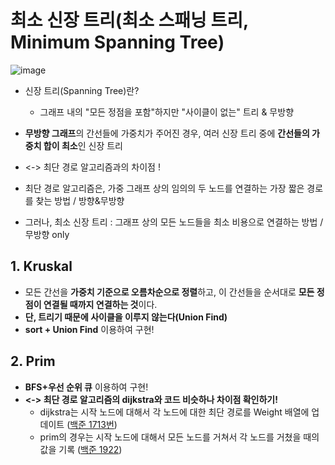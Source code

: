 # 최소 신장 트리(최소 스패닝 트리, Minimum Spanning Tree)
![image](https://github.com/AAISSJ/AlgorithmStudy/assets/76966915/b6c9530c-24ab-4784-9aec-c3f54361b4a4)

- 신장 트리(Spanning Tree)란?
  - 그래프 내의 "모든 정점을 포함"하지만 "사이클이 없는" 트리 & 무방향


-  **무방향 그래프**의 간선들에 가중치가 주어진 경우, 여러 신장 트리 중에 **간선들의 가중치 합이 최소**인 신장 트리
-  <-> 최단 경로 알고리즘과의 차이점 !
  -  최단 경로 알고리즘은, 가중 그래프 상의 임의의 두 노드를 연결하는 가장 짧은 경로를 찾는 방법 / 방향&무방향
  -  그러나, 최소 신장 트리 : 그래프 상의 모든 노드들을 최소 비용으로 연결하는 방법 / 무방향 only


## 1. Kruskal
-  모든 간선을 **가중치 기준으로 오름차순으로 정렬**하고, 이 간선들을 순서대로 **모든 정점이 연결될 때까지 연결하는 것**이다.
  - **단, 트리기 때문에 사이클을 이루지 않는다(Union Find)**
-  **sort + Union Find** 이용하여 구현! 


## 2. Prim 
- **BFS+우선 순위 큐** 이용하여 구현!
- **<-> 최단 경로 알고리즘의 dijkstra와 코드 비슷하나 차이점 확인하기!**
  - dijkstra는 시작 노드에 대해서 각 노드에 대한 최단 경로를 Weight 배열에 업데이트 ([백준 1713번](https://github.com/AAISSJ/AlgorithmStudy/blob/main/2024/Data%20Structure/Tree%26Graph/Short%20Cut/Dijkstra/1753.py))
  - prim의 경우는 시작 노드에 대해서 모든 노드를 거쳐서 각 노드를 거쳤을 때의 값을 기록 ([백준 1922](https://github.com/AAISSJ/AlgorithmStudy/blob/main/2024/Data%20Structure/Tree%26Graph/Minimum%20Spanning%20Tree/Prim/1922.py))
